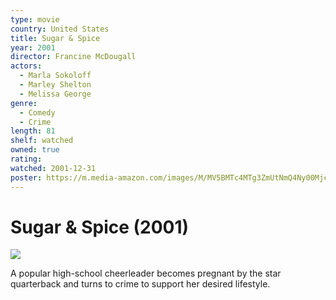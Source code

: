 ```yaml
---
type: movie
country: United States
title: Sugar & Spice
year: 2001
director: Francine McDougall
actors:
  - Marla Sokoloff
  - Marley Shelton
  - Melissa George
genre:
  - Comedy
  - Crime
length: 81
shelf: watched
owned: true
rating:
watched: 2001-12-31
poster: https://m.media-amazon.com/images/M/MV5BMTc4MTg3ZmUtNmQ4Ny00MjcyLThkMDEtZGI2OTc4Y2EwOTc2XkEyXkFqcGc@._V1_SX300.jpg
---
```


# Sugar & Spice (2001)

![](https://m.media-amazon.com/images/M/MV5BMTc4MTg3ZmUtNmQ4Ny00MjcyLThkMDEtZGI2OTc4Y2EwOTc2XkEyXkFqcGc@._V1_SX300.jpg)

A popular high-school cheerleader becomes pregnant by the star quarterback and turns to crime to support her desired lifestyle.